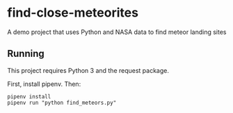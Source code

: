 # find-close-meteorites
A demo project that uses Python and NASA data to find meteor landing sites

## Running

This project requires Python 3 and the request package.

First, install pipenv. Then:

```
pipenv install
pipenv run "python find_meteors.py"
```
